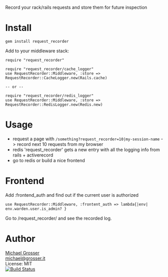 Record your rack/rails requests and store them for future inspection

Install
=======

    gem install request_recorder

Add to your middleware stack:

    require "request_recorder"

    require "request_recorder/cache_logger"
    use RequestRecorder::Middleware, :store => RequestRecorder::CacheLogger.new(Rails.cache)

    -- or --

    require "request_recorder/redis_logger"
    use RequestRecorder::Middleware, :store => RequestRecorder::RedisLogger.new(Redis.new)

Usage
=====

 - request a page with `/something?request_recorder=10|my-session-name` -> record next 10 requests from my browser
 - redis 'request_recorder' gets a new entry with all the logging info from rails + activerecord
 - go to redis or build a nice frontend

Frontend
========

  Add :frontend_auth and find out if the current user is authorized

    use RequestRecorder::Middleware, :frontent_auth => lambda{|env| env.warden.user.is_admin? }

Go to /request_recorder/<key> and see the recorded log.

Author
======
[Michael Grosser](http://grosser.it)<br/>
michael@grosser.it<br/>
License: MIT<br/>
[![Build Status](https://travis-ci.org/grosser/request_recorder.png)](https://travis-ci.org/grosser/request_recorder)
